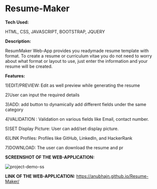 # Resume-Maker


**Tech Used:**

HTML, CSS, JAVASCRIPT, BOOTSTRAP, JQUERY



**Description:**

ResumMaker Web-App provides you readymade resume template with format. To create a resume or curriculum vitae you do not need to worry about what format or layout to use, just enter the information and your resume will be created.

**Features:**

1)EDIT/PREVIEW: Edit as well preview while generating the resume

2)User can input the required details

3)ADD: add button to dynamically add different fields under the same category

4)VALIDATION : Validation on various fields like Email, contact number.

5)SET Display Picture: User can add/set display picture.

6)LINK Profiles: Profiles like GitHub, LinkedIn, and HackerRank

7)DOWNLOAD: The user can download the resume and pr




**SCREENSHOT OF THE WEB-APPLICATION:**

![project-demo-ss](https://user-images.githubusercontent.com/76245508/122407589-5fdcfd00-cf9f-11eb-9657-078be94d0767.png)



**LINK OF THE WEB-APPLICATION:**
https://anubhajn.github.io/Resume-Maker/
